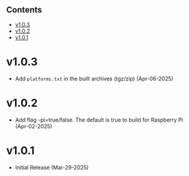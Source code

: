 ## Contents
- [v1.0.3](#v103)
- [v1.0.2](#v102)
- [v1.0.1](#v101)

# v1.0.3
* Add `platforms.txt` in the built archives (tgz/zip)
  (Apr-06-2025)

# v1.0.2
* Add flag -pi=true/false. The default is true to build for Raspberry Pi
  (Apr-02-2025)

# v1.0.1
* Initial Release
  (Mar-29-2025)
